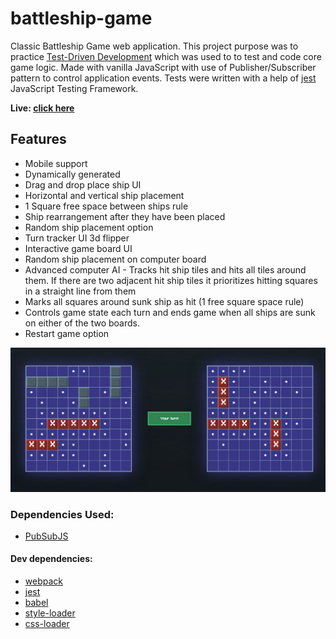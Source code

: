 # battleship-game

Classic Battleship Game web application. This project purpose was to practice [Test-Driven Development](https://en.wikipedia.org/wiki/Test-driven_development) which was used to to test and code core game logic. Made with vanilla JavaScript with use of Publisher/Subscriber pattern to control application events. Tests were written with a help of [jest](https://jestjs.io/) JavaScript Testing Framework.

**Live: [click here](https://husky93.github.io/battleship-game)**

## Features
- Mobile support
- Dynamically generated
- Drag and drop place ship UI
- Horizontal and vertical ship placement
- 1 Square free space between ships rule
- Ship rearrangement after they have been placed
- Random ship placement option
- Turn tracker UI 3d flipper
- Interactive game board UI
- Random ship placement on computer board
- Advanced computer AI - Tracks hit ship tiles and hits all tiles around them. If there are two adjacent hit ship tiles it prioritizes hitting squares in a straight line from them
- Marks all squares around sunk ship as hit (1 free square space rule)
- Controls game state each turn and ends game when all ships are sunk on either of the two boards.
- Restart game option
 
<img src="https://github.com/husky93/battleship-game/blob/main/battleships.png?raw=true"/>

### Dependencies Used:
- [PubSubJS](https://github.com/mroderick/PubSubJS)

#### Dev dependencies:
- [webpack](https://github.com/webpack/webpack)
- [jest](https://jestjs.io/)
- [babel](https://github.com/babel/babel)
- [style-loader](https://github.com/webpack-contrib/style-loader)
- [css-loader](https://github.com/webpack-contrib/css-loader)